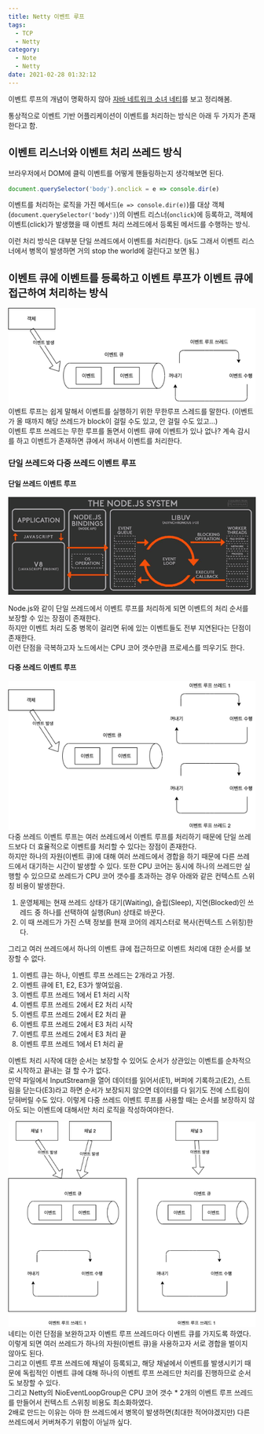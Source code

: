 ```yaml
---
title: Netty 이벤트 루프
tags:
  - TCP
  - Netty
category:
  - Note
  - Netty
date: 2021-02-28 01:32:12
---
```


이벤트 루프의 개념이 명확하지 않아 [자바 네트워크 소녀 네티](https://www.hanbit.co.kr/media/books/book_view.html?p_code=B2683487348)를 보고 정리해봄.

통상적으로 이벤트 기반 어플리케이션이 이벤트를 처리하는 방식은 아래 두 가지가 존재한다고 함.
## 이벤트 리스너와 이벤트 처리 쓰레드 방식
브라우저에서 DOM에 클릭 이벤트를 어떻게 핸들링하는지 생각해보면 된다.  
```js
document.querySelector('body').onclick = e => console.dir(e) 
```

이벤트를 처리하는 로직을 가진 메서드(`e => console.dir(e)`)를 대상 객체(`document.querySelector('body')`)의 이벤트 리스너(`onclick`)에 등록하고,
객체에 이벤트(click)가 발생했을 때 이벤트 처리 쓰레드에서 등록된 메서드를 수행하는 방식.

이런 처리 방식은 대부분 단일 쓰레드에서 이벤트를 처리한다. (js도 그래서 이벤트 리스너에서 병목이 발생하면 거의 stop the world에 걸린다고 보면 됨.)

## 이벤트 큐에 이벤트를 등록하고 이벤트 루프가 이벤트 큐에 접근하여 처리하는 방식
![책에 나온 이벤트 루프 간단 도식화](netty-event-loop/event-loop.png)
이벤트 루프는 쉽게 말해서 이벤트를 실행하기 위한 무한루프 스레드를 말한다. (이벤트가 올 때까지 해당 쓰레드가 block이 걸릴 수도 있고, 안 걸릴 수도 있고...)  
이벤트 루프 쓰레드는 무한 루프를 돌면서 이벤트 큐에 이벤트가 있나 없나? 계속 감시를 하고 이벤트가 존재하면 큐에서 꺼내서 이벤트를 처리한다.

### 단일 쓰레드와 다중 쓰레드 이벤트 루프
#### 단일 쓰레드 이벤트 루프
![Node.js에서 이벤트 루프](netty-event-loop/event-loop-node-js.png)  

Node.js와 같이 단일 쓰레드에서 이벤트 루프를 처리하게 되면 이벤트의 처리 순서를 보장할 수 있는 장점이 존재한다.  
하지만 이벤트 처리 도중 병목이 걸리면 뒤에 있는 이벤트들도 전부 지연된다는 단점이 존재한다.  
이런 단점을 극복하고자 노드에서는 CPU 코어 갯수만큼 프로세스를 띄우기도 한다.

#### 다중 쓰레드 이벤트 루프
![책에 나온 다중 쓰레드 이벤트 루프 간단 도식화](netty-event-loop/multithread-event-loop.png)
다중 쓰레드 이벤트 루프는 여러 쓰레드에서 이벤트 루프를 처리하기 때문에 단일 쓰레드보다 더 효율적으로 이벤트를 처리할 수 있다는 장점이 존재한다.  
하지만 하나의 자원(이벤트 큐)에 대해 여러 쓰레드에서 경합을 하기 때문에 다른 쓰레드에서 대기하는 시간이 발생할 수 있다. 
또한 CPU 코어는 동시에 하나의 쓰레드만 실행할 수 있으므로 쓰레드가 CPU 코어 갯수를 초과하는 경우 아래와 같은 컨텍스트 스위칭 비용이 발생한다.  
1. 운영체제는 현재 쓰레드 상태가 대기(Waiting), 슬립(Sleep), 지연(Blocked)인 쓰레드 중 하나를 선택하여 실행(Run) 상태로 바꾼다.  
1. 이 때 쓰레드가 가진 스택 정보를 현재 코어의 레지스터로 복사(컨텍스트 스위칭)한다.

그리고 여러 쓰레드에서 하나의 이벤트 큐에 접근하므로 이벤트 처리에 대한 순서를 보장할 수 없다.
1. 이벤트 큐는 하나, 이벤트 루프 쓰레드는 2개라고 가정.
1. 이벤트 큐에 E1, E2, E3가 쌓여있음.
1. 이벤트 루프 쓰레드 1에서 E1 처리 시작
1. 이벤트 루프 쓰레드 2에서 E2 처리 시작
1. 이벤트 루프 쓰레드 2에서 E2 처리 끝
1. 이벤트 루프 쓰레드 2에서 E3 처리 시작
1. 이벤트 루프 쓰레드 2에서 E3 처리 끝
1. 이벤트 루프 쓰레드 1에서 E1 처리 끝

이벤트 처리 시작에 대한 순서는 보장할 수 있어도 순서가 상관있는 이벤트를 순차적으로 시작하고 끝내는 걸 할 수가 없다.  
만약 파일에서 InputStream을 열어 데이터를 읽어서(E1), 버퍼에 기록하고(E2), 스트림을 닫는다(E3)라고 하면 순서가 보장되지 않으면 데이터를 다 읽기도 전에 스트림이 닫혀버릴 수도 있다. 
이렇게 다중 쓰레드 이벤트 루프를 사용할 때는 순서를 보장하지 않아도 되는 이벤트에 대해서만 처리 로직을 작성하여야한다. 

![책에 나온 네티의 다중 쓰레드 이벤트 루프 간단 도식화](netty-event-loop/event-loop-netty.png)
네티는 이런 단점을 보완하고자 이벤트 루프 쓰레드마다 이벤트 큐를 가지도록 하였다.    
이렇게 되면 여러 쓰레드가 하나의 자원(이벤트 큐)을 사용하고자 서로 경합을 벌이지 않아도 된다.  
그리고 이벤트 루프 쓰레드에 채널이 등록되고, 해당 채널에서 이벤트를 발생시키기 때문에 독립적인 이벤트 큐에 대해 하나의 이벤트 루프 쓰레드만 처리를 진행하므로 순서도 보장할 수 있다.  
그리고 Netty의 NioEventLoopGroup은 CPU 코어 갯수 * 2개의 이벤트 루프 쓰레드를 만들어서 컨텍스트 스위칭 비용도 최소화하였다.  
2배로 만드는 이유는 아마 한 쓰레드에서 병목이 발생하면(최대한 적어야겠지만) 다른 쓰레드에서 커버쳐주기 위함이 아닐까 싶다.

